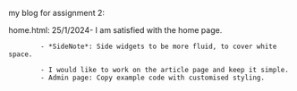 my blog for assignment 2:

home.html:
25/1/2024- I am satisfied with the home page.

            - *SideNote*: Side widgets to be more fluid, to cover white space.

            - I would like to work on the article page and keep it simple.
            - Admin page: Copy example code with customised styling.
            